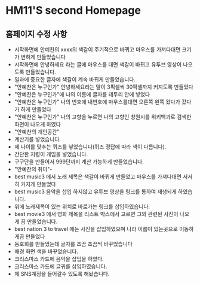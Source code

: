 # HM11'S second Homepage
## 홈페이지 수정 사항
- 시작화면에 안예찬의 xxxx의 색갈이 주기적으로 바뀌고 마우스를 가져다대면 크기가 변하게 만들었습니다
- 시작화면에 안녕하세요 라는 글에 마우스를 대면 색갈이 바뀌고 유투브 영상이 나오도록 만들었습니다.
- 일과에 중요한 글자에 색갈이 계속 바뀌게 만들었습니다.
- "안예찬은 누구인가" 안녕하세요라는 말이 3픽셀씩 30픽셀까지 커지도록 만들었다
- "안예찬은 누구인가"에 나의 이름에 글자를 테두리 안에 넣었다
- "안예찬은 누구인가" 나의 번호에 내번호에 마우스를대면 오른쪽 왼쪽 왔다가 갔다가 하게 만들었다
- "안예찬은 누구인가" 나의 고향을 누르면 나의 고향인 창원시를 위키백과로 검색한 화면이 나오게 하였다
- "안예찬의 개인공간" 
- 계산기를 넣었습니다.
- 제 나이를 맞추는 퀴즈를 넣었습니다(퀴즈 정답에 따라 색이 다름니다).
- 간단한 지렁이 게임을 넣었습니다.
- 구구단을 만들어서 999단까지 계산 가능하게 만들었습니다.
- "안예찬의 취미"-
- best music3 에서 노래 제목은 색갈이 바뀌게 만들었고 마우스를 가져다대면 서서히 커지게 만들었다
- best music3 음악을 삽입 하지않고 유투브 영상을 링크를 통하여 재생되게 하였습니다.
- 위에 노래제목이 있는 위치로 바로가는 링크를 삽입하였습니다.
- best movie3 에서 영화 제목을 리스트 박스에서 고르면 그와 관련된 사진이 나오게 끔 만들었습니다.
- best nation 3 to travel 에는 사진을 삽입하였으며 나라 이름이 있는곳으로 이동하게끔 만들었다
- 동호회를 만들었는데 글자를 조끔 조끔씩 바꾸었습니다
- 배경 화면 색을 바꾸었습니다.
- 크리스마스 카드에 음악을 삽입을 하였다.
- 크리스마스 카드에 글귀를 삽입하였습니다.
- 제 SNS계정을 들어갈수 있도록 해놨습니다.
